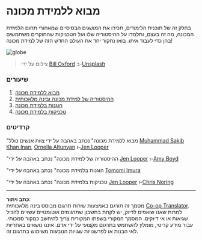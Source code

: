 <!--
CO_OP_TRANSLATOR_METADATA:
{
  "original_hash": "cf8ecc83f28e5b98051d2179eca08e08",
  "translation_date": "2025-09-05T19:29:56+00:00",
  "source_file": "1-Introduction/README.md",
  "language_code": "he"
}
-->
# מבוא ללמידת מכונה

בחלק זה של תוכנית הלימודים, תכירו את המושגים הבסיסיים שמאחורי תחום הלמידת המכונה, מה זה בעצם, ותלמדו על ההיסטוריה שלו ועל הטכניקות שהחוקרים משתמשים בהן כדי לעבוד איתו. בואו נחקור יחד את העולם החדש הזה של למידת מכונה!

![globe](../../../1-Introduction/images/globe.jpg)
> צילום על ידי <a href="https://unsplash.com/@bill_oxford?utm_source=unsplash&utm_medium=referral&utm_content=creditCopyText">Bill Oxford</a> ב-<a href="https://unsplash.com/s/photos/globe?utm_source=unsplash&utm_medium=referral&utm_content=creditCopyText">Unsplash</a>
  
### שיעורים

1. [מבוא ללמידת מכונה](1-intro-to-ML/README.md)
1. [ההיסטוריה של למידת מכונה ובינה מלאכותית](2-history-of-ML/README.md)
1. [הוגנות בלמידת מכונה](3-fairness/README.md)
1. [טכניקות בלמידת מכונה](4-techniques-of-ML/README.md)

### קרדיטים

"מבוא ללמידת מכונה" נכתב באהבה על ידי צוות אנשים כולל [Muhammad Sakib Khan Inan](https://twitter.com/Sakibinan), [Ornella Altunyan](https://twitter.com/ornelladotcom) ו-[Jen Looper](https://twitter.com/jenlooper)

"ההיסטוריה של למידת מכונה" נכתב באהבה על ידי [Jen Looper](https://twitter.com/jenlooper) ו-[Amy Boyd](https://twitter.com/AmyKateNicho)

"הוגנות בלמידת מכונה" נכתב באהבה על ידי [Tomomi Imura](https://twitter.com/girliemac)

"טכניקות בלמידת מכונה" נכתב באהבה על ידי [Jen Looper](https://twitter.com/jenlooper) ו-[Chris Noring](https://twitter.com/softchris)

---

**כתב ויתור**:  
מסמך זה תורגם באמצעות שירות תרגום מבוסס בינה מלאכותית [Co-op Translator](https://github.com/Azure/co-op-translator). למרות שאנו שואפים לדיוק, יש לקחת בחשבון שתרגומים אוטומטיים עשויים להכיל שגיאות או אי דיוקים. המסמך המקורי בשפתו המקורית צריך להיחשב כמקור סמכותי. עבור מידע קריטי, מומלץ להשתמש בתרגום מקצועי על ידי אדם. איננו נושאים באחריות לאי הבנות או לפרשנויות שגויות הנובעות משימוש בתרגום זה.